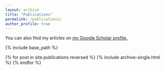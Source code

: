```yaml
---
layout: archive
title: "Publications"
permalink: /publications/
author_profile: true
---
```


 You can also find my articles on <u><a href="{{https://scholar.google.de/citations?user=YeMa5NgAAAAJ&hl=en}}">my Google Scholar profile</a>.</u>


{% include base_path %}

{% for post in site.publications reversed %}
  {% include archive-single.html %}
{% endfor %}
